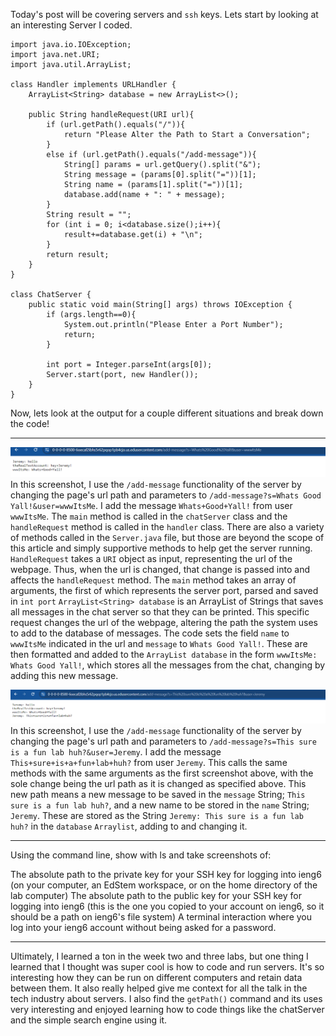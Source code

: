 Today's post will be covering servers and `ssh` keys. Lets start by looking at an interesting Server I coded.
```
import java.io.IOException;
import java.net.URI;
import java.util.ArrayList;

class Handler implements URLHandler {
    ArrayList<String> database = new ArrayList<>();
    
    public String handleRequest(URI url){
        if (url.getPath().equals("/")){
            return "Please Alter the Path to Start a Conversation";
        }
        else if (url.getPath().equals("/add-message")){
            String[] params = url.getQuery().split("&");
            String message = (params[0].split("="))[1];
            String name = (params[1].split("="))[1];
            database.add(name + ": " + message);
        }
        String result = "";
        for (int i = 0; i<database.size();i++){
            result+=database.get(i) + "\n";
        }
        return result;
    }
}

class ChatServer {
    public static void main(String[] args) throws IOException {
        if (args.length==0){
            System.out.println("Please Enter a Port Number");
            return;
        }
        
        int port = Integer.parseInt(args[0]);
        Server.start(port, new Handler());
    }
}
```
Now, lets look at the output for a couple different situations and break down the code!

---
![String Server Screenshot 1](StringServerScreenshot1.png)
In this screenshot, I use the `/add-message` functionality of the server by changing the page's url path and parameters to `/add-message?s=Whats Good Yall!&user=wwwItsMe`. I add the message `Whats+Good+Yall!` from user    `wwwItsMe`. The `main` method is called in the `chatServer` class and the `handleRequest` method is called in the `handler` class. There are also a variety of methods called in the `Server.java` file, but those are beyond the scope of this article and simply supportive methods to help get the server running. `HandleRequest` takes a `URI` object as input, representing the url of the webpage. Thus, when the url is changed, that change is passed into and affects the `handleRequest` method. The `main` method takes an array of arguments, the first of which represents the server port, parsed and saved in `int port` `ArrayList<String> database` is an ArrayList of Strings that saves all messages in the chat server so that they can be printed. This specific request changes the url of the webpage, altering the path the system uses to add to the database of messages. The code sets the field `name` to `wwwItsMe` indicated in the url and `message` to `Whats Good Yall!`. These are then formatted and added to the `ArrayList database` in the form `wwwItsMe: Whats Good Yall!`, which stores all the messages from the chat, changing by adding this new message.


![String Server Screenshot 2](StringServerScreenshot2.png)
In this screenshot, I use the `/add-message` functionality of the server by changing the page's url path and parameters to `/add-message?s=This sure is a fun lab huh?&user=Jeremy`. I add the message `This+sure+is+a+fun+lab+huh?` from user `Jeremy`. This calls the same methods with the same arguments as the first screenshot above, with the sole change being the url path as it is changed as specified above. This new path means a new message to be saved in the `message` String; `This sure is a fun lab huh?`, and a new name to be stored in the `name` String; `Jeremy`. These are stored as the String `Jeremy: This sure is a fun lab huh?` in the `database` `Arraylist`, adding to and changing it.

---
Using the command line, show with ls and take screenshots of:

The absolute path to the private key for your SSH key for logging into ieng6 (on your computer, an EdStem workspace, or on the home directory of the lab computer)
The absolute path to the public key for your SSH key for logging into ieng6 (this is the one you copied to your account on ieng6, so it should be a path on ieng6's file system)
A terminal interaction where you log into your ieng6 account without being asked for a password.

---
Ultimately, I learned a ton in the week two and three labs, but one thing I learned that I thought was super cool is how to code and run servers. It's so interesting how they can be run on different computers and retain data between them. It also really helped give me context for all the talk in the tech industry about servers. I also find the `getPath()` command and its uses very interesting and enjoyed learning how to code things like the chatServer and the simple search engine using it.
